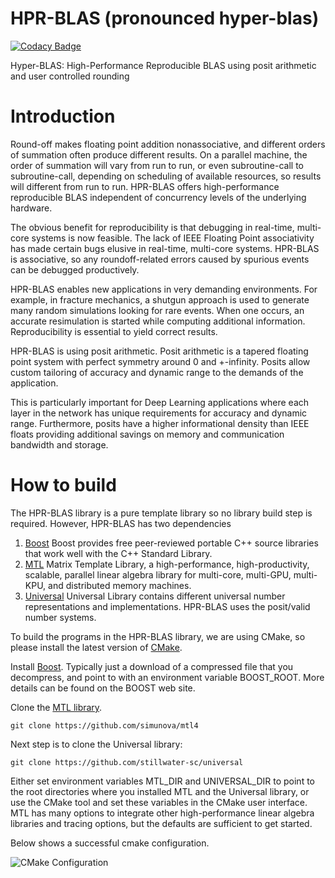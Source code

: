 # HPR-BLAS (pronounced hyper-blas)

[![Codacy Badge](https://api.codacy.com/project/badge/Grade/ac548d4ded9a4a6fa6ef90556c3abefc)](https://app.codacy.com/gh/stillwater-sc/hpr-blas?utm_source=github.com&utm_medium=referral&utm_content=stillwater-sc/hpr-blas&utm_campaign=Badge_Grade_Dashboard)

Hyper-BLAS: High-Performance Reproducible BLAS using posit arithmetic and user controlled rounding

# Introduction 

Round-off makes floating point addition nonassociative, and different orders of summation often produce different results.
On a parallel machine, the order of summation will vary from run to run, or even subroutine-call to subroutine-call, depending on scheduling of available resources, so results will different from run to run.
HPR-BLAS offers high-performance reproducible BLAS independent of concurrency levels of the underlying hardware.

The obvious benefit for reproducibility is that debugging in real-time, multi-core systems is now feasible. 
The lack of IEEE Floating Point associativity has made certain bugs elusive in real-time, multi-core systems. 
HPR-BLAS is associative, so any roundoff-related errors caused by spurious events can be debugged productively.

HPR-BLAS enables new applications in very demanding environments. For example, in fracture mechanics,
a shutgun approach is used to generate many random simulations looking for rare events. When one occurs,
an accurate resimulation is started while computing additional information. Reproducibility is essential
to yield correct results.

HPR-BLAS is using posit arithmetic. Posit arithmetic is a tapered floating point system with perfect symmetry around 0 and +-infinity. 
Posits allow custom tailoring of accuracy and dynamic range to the demands of the application. 


This is particularly important for Deep Learning applications where each layer in the network has unique requirements for accuracy and dynamic range. 
Furthermore, posits have a higher informational density than IEEE floats providing additional savings on memory and communication bandwidth and storage.

# How to build

The HPR-BLAS library is a pure template library so no library build step is required. However, HPR-BLAS has two dependencies
1. [Boost](http://www.boost.org)
    Boost provides free peer-reviewed portable C++ source libraries that work well with the C++ Standard Library.
2. [MTL](http://simunova.com)
    Matrix Template Library, a high-performance, high-productivity, scalable, parallel linear algebra library for multi-core, multi-GPU, multi-KPU, and distributed memory machines.
3. [Universal](https://github.com/stillwater-sc/universal)
    Universal Library contains different universal number representations and implementations. HPR-BLAS uses the posit/valid number systems.

To build the programs in the HPR-BLAS library, we are using CMake, so please install the latest version of [CMake](https://cmake.org/download).

Install [Boost](http://www.boost.org). Typically just a download of a compressed file that you decompress, and point to with an environment variable BOOST_ROOT. More details can be found on the BOOST web site.

Clone the [MTL library](http://simunova.com). 
```
git clone https://github.com/simunova/mtl4
```

Next step is to clone the Universal library:
```
git clone https://github.com/stillwater-sc/universal
```

Either set environment variables MTL_DIR and UNIVERSAL_DIR to point to the root directories where you installed MTL and the Universal library, or use the CMake tool and set these variables in the CMake user interface. MTL has many options to integrate other high-performance linear algebra libraries and tracing options, but the defaults are sufficient to get started.

Below shows a successful cmake configuration.

![CMake Configuration](images/cmake-configuration.png)


